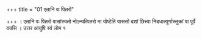 +++
title = "01 एतानि वः पितरो"

+++
। एतानि वः पितरो वासांस्यतो नोऽन्यत्पितरो मा योष्टेति वाससो दशां छित्त्वा निदधात्यूर्णास्तुकां वा पूर्वे वयसि । उत्तर आयुषि स्वं लोम १